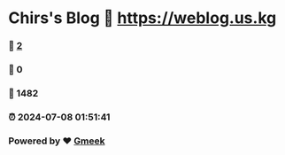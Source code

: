# Chirs's Blog :link: https://weblog.us.kg 
### :page_facing_up: [2](https://weblog.us.kg/tag.html) 
### :speech_balloon: 0 
### :hibiscus: 1482 
### :alarm_clock: 2024-07-08 01:51:41 
### Powered by :heart: [Gmeek](https://github.com/Meekdai/Gmeek)
